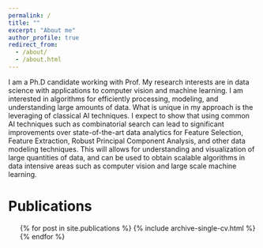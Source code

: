 ```yaml
---
permalink: /
title: ""
excerpt: "About me"
author_profile: true
redirect_from: 
  - /about/
  - /about.html
---
```

I am a Ph.D candidate working with Prof. 
My research interests are in data science with applications to 
computer vision and machine learning.
I am interested in algorithms for efficiently processing, modeling,
and understanding large amounts of data.
What is unique in my approach is the leveraging of classical AI techniques.
I expect to show that using common AI techniques such as combinatorial search
can lead to significant improvements over state-of-the-art data analytics
for Feature Selection, Feature Extraction, Robust Principal Component Analysis,
and other data modeling techniques.
This will allows for understanding and visualization of large quantities 
of data,
and can be used to obtain scalable algorithms in data intensive areas such as
computer vision and large scale machine learning.

Publications
======
  <ul>{% for post in site.publications %}
    {% include archive-single-cv.html %}
  {% endfor %}</ul>